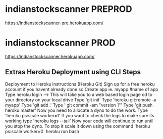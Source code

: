 # indianstockscanner PREPROD
https://indianstockscanner-pre.herokuapp.com/

# indianstockscanner PROD
https://indianstockscanner.herokuapp.com/

## Extras Heroku Deployment using CLI Steps

Deployment to Heroku Instructions (Heroku Git)
Sign up for a free heroku account if you havent already done so
Create app ie. myapp #name of app
Type heroku login --> This will take you to a web based login page
cd to your directory on your local drive
Type 'git init'
Type 'heroku git:remote -a myapp'
Type 'git add .'
Type ' git commit -am "version 1"'
Type 'git push heroku master'
Now you need to allocate a dyno to do the work. Type 'heroku ps:scale worker=1'
If you want to check the logs to make sure its working type 'heroku logs --tail'
Now your code will continue to run until you stop the dyno. To stop it scale it down using the command 'heroku ps:scale worker=0'
heroku run bash 
